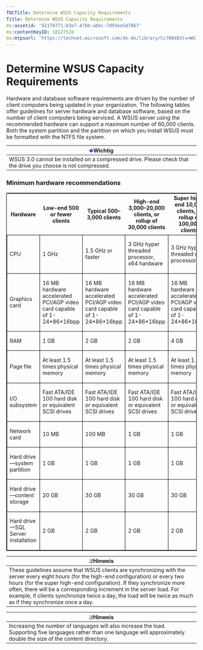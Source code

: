 ```yaml
---
TOCTitle: Determine WSUS Capacity Requirements
Title: Determine WSUS Capacity Requirements
ms:assetid: '92170771-83e7-47bb-abbc-7d93ee5d7867'
ms:contentKeyID: 18127528
ms:mtpsurl: 'https://technet.microsoft.com/de-de/library/Cc708483(v=WS.10)'
---
```


Determine WSUS Capacity Requirements
====================================

Hardware and database software requirements are driven by the number of client computers being updated in your organization. The following tables offer guidelines for server hardware and database software, based on the number of client computers being serviced. A WSUS server using the recommended hardware can support a maximum number of 60,000 clients. Both the system partition and the partition on which you install WSUS must be formatted with the NTFS file system.

| ![](images/Cc708483.Important(WS.10).gif)Wichtig                                 |
|---------------------------------------------------------------------------------------------------------------|
| WSUS 3.0 cannot be installed on a compressed drive. Please check that the drive you choose is not compressed. |

### Minimum hardware recommendations

<p> </p>
<table style="border:1px solid black;">
<colgroup>
<col width="20%" />
<col width="20%" />
<col width="20%" />
<col width="20%" />
<col width="20%" />
</colgroup>
<thead>
<tr class="header">
<th>Hardware</th>
<th>Low-end 500 or fewer clients</th>
<th>Typical 500–3,000 clients</th>
<th>High-end 3,000–20,000 clients, or rollup of 30,000 clients</th>
<th>Super high-end 10,000 clients, or rollup of 100,000 clients</th>
</tr>
</thead>
<tbody>
<tr class="odd">
<td style="border:1px solid black;"><p>CPU</p></td>
<td style="border:1px solid black;"><p>1 GHz</p></td>
<td style="border:1px solid black;"><p>1.5 GHz or faster</p></td>
<td style="border:1px solid black;"><p>3 GHz hyper threaded processor, x64 hardware</p></td>
<td style="border:1px solid black;"><p>3 GHz hyper threaded dual processor</p></td>
</tr>  
<tr class="even">
<td style="border:1px solid black;"><p>Graphics card</p></td>
<td style="border:1px solid black;"><p>16 MB hardware accelerated PCI/AGP video card capable of 1-24*86*16bpp</p></td>
<td style="border:1px solid black;"><p>16 MB hardware accelerated PCI/AGP video card capable of 1-24*86*16bpp</p></td>
<td style="border:1px solid black;"><p>16 MB hardware accelerated PCI/AGP video card capable of 1-24*86*16bpp</p></td>
<td style="border:1px solid black;"><p>16 MB hardware accelerated PCI/AGP video card capable of 1-24*86*16bpp</p></td>
</tr>  
<tr class="odd">
<td style="border:1px solid black;"><p>RAM</p></td>
<td style="border:1px solid black;"><p>1 GB</p></td>
<td style="border:1px solid black;"><p>2 GB</p></td>
<td style="border:1px solid black;"><p>2 GB</p></td>
<td style="border:1px solid black;"><p>4 GB</p></td>
</tr>  
<tr class="even">
<td style="border:1px solid black;"><p>Page file</p></td>
<td style="border:1px solid black;"><p>At least 1.5 times physical memory</p></td>
<td style="border:1px solid black;"><p>At least 1.5 times physical memory</p></td>
<td style="border:1px solid black;"><p>At least 1.5 times physical memory</p></td>
<td style="border:1px solid black;"><p>At least 1.5 times physical memory</p></td>
</tr>  
<tr class="odd">
<td style="border:1px solid black;"><p>I/O subsystem</p></td>
<td style="border:1px solid black;"><p>Fast ATA/IDE 100 hard disk or equivalent SCSI drives</p></td>
<td style="border:1px solid black;"><p>Fast ATA/IDE 100 hard disk or equivalent SCSI drives</p></td>
<td style="border:1px solid black;"><p>Fast ATA/IDE 100 hard disk or equivalent SCSI drives</p></td>
<td style="border:1px solid black;"><p>Fast ATA/IDE 100 hard disk or equivalent SCSI drives</p></td>
</tr>  
<tr class="even">
<td style="border:1px solid black;"><p>Network card</p></td>
<td style="border:1px solid black;"><p>10 MB</p></td>
<td style="border:1px solid black;"><p>100 MB</p></td>
<td style="border:1px solid black;"><p>1 GB</p></td>
<td style="border:1px solid black;"><p>1 GB</p></td>
</tr>  
<tr class="odd">
<td style="border:1px solid black;"><p>Hard drive—system partition</p></td>
<td style="border:1px solid black;"><p>1 GB</p></td>
<td style="border:1px solid black;"><p>1 GB</p></td>
<td style="border:1px solid black;"><p>1 GB</p></td>
<td style="border:1px solid black;"><p>1 GB</p></td>
</tr>  
<tr class="even">
<td style="border:1px solid black;"><p>Hard drive—content storage</p></td>
<td style="border:1px solid black;"><p>20 GB</p></td>
<td style="border:1px solid black;"><p>30 GB</p></td>
<td style="border:1px solid black;"><p>30 GB</p></td>
<td style="border:1px solid black;"><p>30 GB</p></td>
</tr>  
<tr class="odd">
<td style="border:1px solid black;"><p>Hard drive—SQL Server installation</p></td>
<td style="border:1px solid black;"><p>2 GB</p></td>
<td style="border:1px solid black;"><p>2 GB</p></td>
<td style="border:1px solid black;"><p>2 GB</p></td>
<td style="border:1px solid black;"><p>2 GB</p></td>
</tr>  
</tbody>  
</table>
  
| ![](images/Cc708483.note(WS.10).gif)Hinweis                                                                                                                                                                                                                                                                                                                                 |  
|----------------------------------------------------------------------------------------------------------------------------------------------------------------------------------------------------------------------------------------------------------------------------------------------------------------------------------------------------------------------------------------------------------|  
| These guidelines assume that WSUS clients are synchronizing with the server every eight hours (for the high-end configuration) or every two hours (for the super high-end configuration). If they synchronize more often, there will be a corresponding increment in the server load. For example, if clients synchronize twice a day, the load will be twice as much as if they synchronize once a day. |
  
| ![](images/Cc708483.note(WS.10).gif)Hinweis                                                                                                        |  
|---------------------------------------------------------------------------------------------------------------------------------------------------------------------------------|  
| Increasing the number of languages will also increase the load. Supporting five languages rather than one language will approximately double the size of the content directory. |

